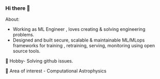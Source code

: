 ### Hi there 👋 

About:
- Working as ML Engineer , loves creating & solving engineering problems.
- Designed and built secure, scalable & maintainable ML/MLops frameworks for training , retraining, serving, monitoring using open source tools.
 
🌱 Hobby-  Solving github issues.
    
🔭 Area of interest
    - Computational Astrophysics

<!--
**tpanthera/tpanthera** is a ✨ _special_ ✨ repository because its `README.md` (this file) appears on your GitHub profile.

Here are some ideas to get you started:

- 🔭 I’m currently working on ...
- 🌱 I’m currently learning ...
- 👯 I’m looking to collaborate on ...
- 🤔 I’m looking for help with ...
- 💬 Ask me about ...
- 📫 How to reach me: ...
- 😄 Pronouns: ...
- ⚡ Fun fact: ...
-->
